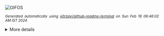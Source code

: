 <div align="justify">
<picture>
    <source media="(prefers-color-scheme: dark)" srcset="https://i.ibb.co/jzdjhjZ/output-gif.gif">
    <source media="(prefers-color-scheme: light)" srcset="https://i.ibb.co/jzdjhjZ/output-gif.gif">
    <img alt="GIFOS" src="https://i.ibb.co/jzdjhjZ/output-gif.gif">
</picture>

<sub><i>Generated automatically using [x0rzavi/github-readme-terminal](https://github.com/x0rzavi/github-readme-terminal) on Sun Feb 18 06:46:02 AM IST 2024</i></sub>

<details>
<summary>More details</summary>

</details>
</div>

<!-- Image deletion URL: https://ibb.co/W0QRnRp/29957b9b985266e20df220fe920cba6c -->